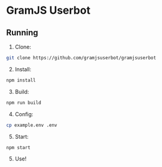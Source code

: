 # GramJS Userbot

## Running

1. Clone:

```bash
git clone https://github.com/gramjsuserbot/gramjsuserbot
```

2. Install:

```bash
npm install
```

3. Build:

```bash
npm run build
```

4. Config:

```bash
cp example.env .env
```

5. Start:

```bash
npm start
```

5. Use!

